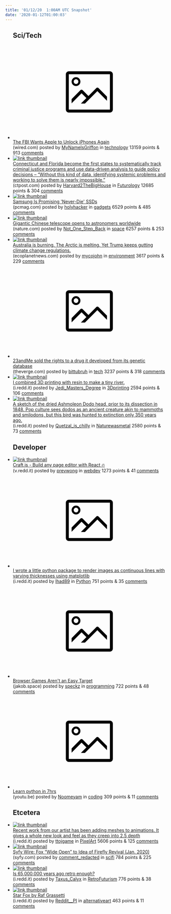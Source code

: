 ```yaml
---
title: '01/12/20  1:00AM UTC Snapshot'
date: '2020-01-12T01:00:03'
---
```

<ul>
<h2>Sci/Tech</h2>

<li><a href='https://www.wired.com/story/apple-fbi-iphones-skype-sms-two-factor/'><svg version='1.1' viewBox='-34 -14 104 64' preserveAspectRatio='xMidYMid meet' xmlns='http://www.w3.org/2000/svg' xmlns:xlink='http://www.w3.org/1999/xlink'>
    <title>link thumbnail</title>
    <path d='M32,4H4A2,2,0,0,0,2,6V30a2,2,0,0,0,2,2H32a2,2,0,0,0,2-2V6A2,2,0,0,0,32,4ZM4,30V6H32V30Z'></path>
    <path d='M8.92,14a3,3,0,1,0-3-3A3,3,0,0,0,8.92,14Zm0-4.6A1.6,1.6,0,1,1,7.33,11,1.6,1.6,0,0,1,8.92,9.41Z'></path>
    <path d='M22.78,15.37l-5.4,5.4-4-4a1,1,0,0,0-1.41,0L5.92,22.9v2.83l6.79-6.79L16,22.18l-3.75,3.75H15l8.45-8.45L30,24V21.18l-5.81-5.81A1,1,0,0,0,22.78,15.37Z'></path>
    </svg></a><div><div class='linkTitle'><a href='https://www.wired.com/story/apple-fbi-iphones-skype-sms-two-factor/'>The FBI Wants Apple to Unlock iPhones Again</a></div>(wired.com) posted by <a href='https://www.reddit.com/user/MyNameIsGriffon'>MyNameIsGriffon</a> in <a href='https://www.reddit.com/r/technology'>technology</a> 13159 points & 913 <a href='https://www.reddit.com/r/technology/comments/en8910/the_fbi_wants_apple_to_unlock_iphones_again/'>comments</a></div></li>

<li><a href='https://www.ctpost.com/opinion/article/Opinion-Steps-toward-criminal-justice-14962418.php?utm_campaign=CMS%20Sharing%20Tools%20(Mobile)&amp;utm_source=t.co&amp;utm_medium=referral'><img src='https://b.thumbs.redditmedia.com/APaKbjgxGPNv2DRsaYpptcMtBmUXmroFgM53Rv5gMZA.jpg' alt='link thumbnail'></a><div><div class='linkTitle'><a href='https://www.ctpost.com/opinion/article/Opinion-Steps-toward-criminal-justice-14962418.php?utm_campaign=CMS%20Sharing%20Tools%20(Mobile)&amp;utm_source=t.co&amp;utm_medium=referral'>Connecticut and Florida become the first states to systematically track criminal justice programs and use data-driven analysis to guide policy decisions – “Without this kind of data, identifying systemic problems and working to solve them is nearly impossible.”</a></div>(ctpost.com) posted by <a href='https://www.reddit.com/user/Harvard2TheBigHouse'>Harvard2TheBigHouse</a> in <a href='https://www.reddit.com/r/Futurology'>Futurology</a> 12685 points & 304 <a href='https://www.reddit.com/r/Futurology/comments/en7jhe/connecticut_and_florida_become_the_first_states/'>comments</a></div></li>

<li><a href='https://www.pcmag.com/news/370835/samsung-is-promising-never-die-ssds'><img src='https://b.thumbs.redditmedia.com/a488poh_zQQDLtrwgKd4tM2y9Z-Wkf9A8RZPzlU9M1o.jpg' alt='link thumbnail'></a><div><div class='linkTitle'><a href='https://www.pcmag.com/news/370835/samsung-is-promising-never-die-ssds'>Samsung Is Promising 'Never-Die' SSDs</a></div>(pcmag.com) posted by <a href='https://www.reddit.com/user/holyhacker'>holyhacker</a> in <a href='https://www.reddit.com/r/gadgets'>gadgets</a> 6529 points & 485 <a href='https://www.reddit.com/r/gadgets/comments/en4zmr/samsung_is_promising_neverdie_ssds/'>comments</a></div></li>

<li><a href='https://www.nature.com/articles/d41586-019-02790-3'><img src='https://a.thumbs.redditmedia.com/dkNCGlBnXj3vr-4Olkb5bB2ioPNE6gkeaNsNYSZb_s4.jpg' alt='link thumbnail'></a><div><div class='linkTitle'><a href='https://www.nature.com/articles/d41586-019-02790-3'>Gigantic Chinese telescope opens to astronomers worldwide</a></div>(nature.com) posted by <a href='https://www.reddit.com/user/Not_One_Step_Back'>Not_One_Step_Back</a> in <a href='https://www.reddit.com/r/space'>space</a> 6257 points & 253 <a href='https://www.reddit.com/r/space/comments/en7zz2/gigantic_chinese_telescope_opens_to_astronomers/'>comments</a></div></li>

<li><a href='https://ecoplanetnews.com/2020/01/11/australia-is-burning-the-arctic-is-melting-yet-trump-keeps-gutting-climate-change-regulations/'><img src='https://b.thumbs.redditmedia.com/jsYUX80dOR1twL0GOxSKY8YDwg3HqL9g2EDtoS_WdkU.jpg' alt='link thumbnail'></a><div><div class='linkTitle'><a href='https://ecoplanetnews.com/2020/01/11/australia-is-burning-the-arctic-is-melting-yet-trump-keeps-gutting-climate-change-regulations/'>Australia is burning. The Arctic is melting. Yet Trump keeps gutting climate change regulations.</a></div>(ecoplanetnews.com) posted by <a href='https://www.reddit.com/user/mycojohn'>mycojohn</a> in <a href='https://www.reddit.com/r/environment'>environment</a> 3617 points & 229 <a href='https://www.reddit.com/r/environment/comments/en61s5/australia_is_burning_the_arctic_is_melting_yet/'>comments</a></div></li>

<li><a href='https://www.theverge.com/2020/1/10/21060456/23andme-licensed-drug-developed-genetic-database-autoimmune-psoriasis-almirall'><svg version='1.1' viewBox='-34 -14 104 64' preserveAspectRatio='xMidYMid meet' xmlns='http://www.w3.org/2000/svg' xmlns:xlink='http://www.w3.org/1999/xlink'>
    <title>link thumbnail</title>
    <path d='M32,4H4A2,2,0,0,0,2,6V30a2,2,0,0,0,2,2H32a2,2,0,0,0,2-2V6A2,2,0,0,0,32,4ZM4,30V6H32V30Z'></path>
    <path d='M8.92,14a3,3,0,1,0-3-3A3,3,0,0,0,8.92,14Zm0-4.6A1.6,1.6,0,1,1,7.33,11,1.6,1.6,0,0,1,8.92,9.41Z'></path>
    <path d='M22.78,15.37l-5.4,5.4-4-4a1,1,0,0,0-1.41,0L5.92,22.9v2.83l6.79-6.79L16,22.18l-3.75,3.75H15l8.45-8.45L30,24V21.18l-5.81-5.81A1,1,0,0,0,22.78,15.37Z'></path>
    </svg></a><div><div class='linkTitle'><a href='https://www.theverge.com/2020/1/10/21060456/23andme-licensed-drug-developed-genetic-database-autoimmune-psoriasis-almirall'>23andMe sold the rights to a drug it developed from its genetic database</a></div>(theverge.com) posted by <a href='https://www.reddit.com/user/bittubruh'>bittubruh</a> in <a href='https://www.reddit.com/r/tech'>tech</a> 3237 points & 318 <a href='https://www.reddit.com/r/tech/comments/en5yxq/23andme_sold_the_rights_to_a_drug_it_developed/'>comments</a></div></li>

<li><a href='https://i.redd.it/wfd0m8n2q3a41.jpg'><img src='https://b.thumbs.redditmedia.com/lUSHxfhqQSFDSuJTFKCdb8UicDIn8t2Iojgn-gpjVPU.jpg' alt='link thumbnail'></a><div><div class='linkTitle'><a href='https://i.redd.it/wfd0m8n2q3a41.jpg'>I combined 3D printing with resin to make a tiny river.</a></div>(i.redd.it) posted by <a href='https://www.reddit.com/user/Jedi_Masters_Degree'>Jedi_Masters_Degree</a> in <a href='https://www.reddit.com/r/3Dprinting'>3Dprinting</a> 2594 points & 106 <a href='https://www.reddit.com/r/3Dprinting/comments/en4hrl/i_combined_3d_printing_with_resin_to_make_a_tiny/'>comments</a></div></li>

<li><a href='https://i.redd.it/m1w0flkc55a41.jpg'><img src='https://b.thumbs.redditmedia.com/7hr8KDjfHSkmCXOLcoQ_EgcAmThm-q3QPdSbWS3EhiQ.jpg' alt='link thumbnail'></a><div><div class='linkTitle'><a href='https://i.redd.it/m1w0flkc55a41.jpg'>A sketch of the dried Ashmoleon Dodo head, prior to its dissection in 1848. Pop culture sees dodos as an ancient creature akin to mammoths and smilodons, but this bird was hunted to extinction only 350 years ago.</a></div>(i.redd.it) posted by <a href='https://www.reddit.com/user/Quetzal_is_chilly'>Quetzal_is_chilly</a> in <a href='https://www.reddit.com/r/Naturewasmetal'>Naturewasmetal</a> 2580 points & 73 <a href='https://www.reddit.com/r/Naturewasmetal/comments/en6qe1/a_sketch_of_the_dried_ashmoleon_dodo_head_prior/'>comments</a></div></li>

<h2>Developer</h2>

<li><a href='https://v.redd.it/l50px26yd4a41'><img src='https://b.thumbs.redditmedia.com/Iub2m5jrCANFgDFOiwMxkSrZbVqxvoS7b6b9hmSGsPU.jpg' alt='link thumbnail'></a><div><div class='linkTitle'><a href='https://v.redd.it/l50px26yd4a41'>Craft.js - Build any page editor with React 🔥</a></div>(v.redd.it) posted by <a href='https://www.reddit.com/user/prevwong'>prevwong</a> in <a href='https://www.reddit.com/r/webdev'>webdev</a> 1273 points & 41 <a href='https://www.reddit.com/r/webdev/comments/en6j8v/craftjs_build_any_page_editor_with_react/'>comments</a></div></li>

<li><a href='https://i.redd.it/yp7mktx5w5a41.png'><svg version='1.1' viewBox='-34 -14 104 64' preserveAspectRatio='xMidYMid meet' xmlns='http://www.w3.org/2000/svg' xmlns:xlink='http://www.w3.org/1999/xlink'>
    <title>link thumbnail</title>
    <path d='M32,4H4A2,2,0,0,0,2,6V30a2,2,0,0,0,2,2H32a2,2,0,0,0,2-2V6A2,2,0,0,0,32,4ZM4,30V6H32V30Z'></path>
    <path d='M8.92,14a3,3,0,1,0-3-3A3,3,0,0,0,8.92,14Zm0-4.6A1.6,1.6,0,1,1,7.33,11,1.6,1.6,0,0,1,8.92,9.41Z'></path>
    <path d='M22.78,15.37l-5.4,5.4-4-4a1,1,0,0,0-1.41,0L5.92,22.9v2.83l6.79-6.79L16,22.18l-3.75,3.75H15l8.45-8.45L30,24V21.18l-5.81-5.81A1,1,0,0,0,22.78,15.37Z'></path>
    </svg></a><div><div class='linkTitle'><a href='https://i.redd.it/yp7mktx5w5a41.png'>I wrote a little python package to render images as continuous lines with varying thicknesses using matplotlib</a></div>(i.redd.it) posted by <a href='https://www.reddit.com/user/lhad89'>lhad89</a> in <a href='https://www.reddit.com/r/Python'>Python</a> 751 points & 35 <a href='https://www.reddit.com/r/Python/comments/en884v/i_wrote_a_little_python_package_to_render_images/'>comments</a></div></li>

<li><a href='http://jakob.space/blog/browser-games-aren-t-an-easy-target.html'><svg version='1.1' viewBox='-34 -14 104 64' preserveAspectRatio='xMidYMid meet' xmlns='http://www.w3.org/2000/svg' xmlns:xlink='http://www.w3.org/1999/xlink'>
    <title>link thumbnail</title>
    <path d='M32,4H4A2,2,0,0,0,2,6V30a2,2,0,0,0,2,2H32a2,2,0,0,0,2-2V6A2,2,0,0,0,32,4ZM4,30V6H32V30Z'></path>
    <path d='M8.92,14a3,3,0,1,0-3-3A3,3,0,0,0,8.92,14Zm0-4.6A1.6,1.6,0,1,1,7.33,11,1.6,1.6,0,0,1,8.92,9.41Z'></path>
    <path d='M22.78,15.37l-5.4,5.4-4-4a1,1,0,0,0-1.41,0L5.92,22.9v2.83l6.79-6.79L16,22.18l-3.75,3.75H15l8.45-8.45L30,24V21.18l-5.81-5.81A1,1,0,0,0,22.78,15.37Z'></path>
    </svg></a><div><div class='linkTitle'><a href='http://jakob.space/blog/browser-games-aren-t-an-easy-target.html'>Browser Games Aren't an Easy Target</a></div>(jakob.space) posted by <a href='https://www.reddit.com/user/speckz'>speckz</a> in <a href='https://www.reddit.com/r/programming'>programming</a> 722 points & 48 <a href='https://www.reddit.com/r/programming/comments/en7cqx/browser_games_arent_an_easy_target/'>comments</a></div></li>

<li><a href='https://youtu.be/XGf2GcyHPhc'><svg version='1.1' viewBox='-34 -14 104 64' preserveAspectRatio='xMidYMid meet' xmlns='http://www.w3.org/2000/svg' xmlns:xlink='http://www.w3.org/1999/xlink'>
    <title>link thumbnail</title>
    <path d='M32,4H4A2,2,0,0,0,2,6V30a2,2,0,0,0,2,2H32a2,2,0,0,0,2-2V6A2,2,0,0,0,32,4ZM4,30V6H32V30Z'></path>
    <path d='M8.92,14a3,3,0,1,0-3-3A3,3,0,0,0,8.92,14Zm0-4.6A1.6,1.6,0,1,1,7.33,11,1.6,1.6,0,0,1,8.92,9.41Z'></path>
    <path d='M22.78,15.37l-5.4,5.4-4-4a1,1,0,0,0-1.41,0L5.92,22.9v2.83l6.79-6.79L16,22.18l-3.75,3.75H15l8.45-8.45L30,24V21.18l-5.81-5.81A1,1,0,0,0,22.78,15.37Z'></path>
    </svg></a><div><div class='linkTitle'><a href='https://youtu.be/XGf2GcyHPhc'>Learn python in 7hrs</a></div>(youtu.be) posted by <a href='https://www.reddit.com/user/Noomeyam'>Noomeyam</a> in <a href='https://www.reddit.com/r/coding'>coding</a> 309 points & 11 <a href='https://www.reddit.com/r/coding/comments/en3fuo/learn_python_in_7hrs/'>comments</a></div></li>

<h2>Etcetera</h2>

<li><a href='https://i.redd.it/m1jyctdpu5a41.gif'><img src='https://a.thumbs.redditmedia.com/LdSmrIleKuk5fb2OxnLs1kzmwg6WEmbw3ka2EwCxue4.jpg' alt='link thumbnail'></a><div><div class='linkTitle'><a href='https://i.redd.it/m1jyctdpu5a41.gif'>Recent work from our artist has been adding meshes to animations. It gives a whole new look and feel as they creep into 2.5 depth</a></div>(i.redd.it) posted by <a href='https://www.reddit.com/user/ttojgame'>ttojgame</a> in <a href='https://www.reddit.com/r/PixelArt'>PixelArt</a> 5606 points & 125 <a href='https://www.reddit.com/r/PixelArt/comments/en83wq/recent_work_from_our_artist_has_been_adding/'>comments</a></div></li>

<li><a href='https://www.syfy.com/syfywire/firefly-limited-series-fox-wide-open'><img src='https://b.thumbs.redditmedia.com/ronryVdHd87fmbhGGIr0eIhGoVcWIGHLYSidYzK1tiU.jpg' alt='link thumbnail'></a><div><div class='linkTitle'><a href='https://www.syfy.com/syfywire/firefly-limited-series-fox-wide-open'>Syfy Wire: Fox “Wide Open” to Idea of Firefly Revival (Jan. 2020)</a></div>(syfy.com) posted by <a href='https://www.reddit.com/user/comment_redacted'>comment_redacted</a> in <a href='https://www.reddit.com/r/scifi'>scifi</a> 784 points & 225 <a href='https://www.reddit.com/r/scifi/comments/en9bim/syfy_wire_fox_wide_open_to_idea_of_firefly/'>comments</a></div></li>

<li><a href='https://i.redd.it/njqsvvwcw6a41.jpg'><img src='https://b.thumbs.redditmedia.com/klukyd2_iRqmoiNlXxlgDUOOhSn3aoEdNtuQpLbebog.jpg' alt='link thumbnail'></a><div><div class='linkTitle'><a href='https://i.redd.it/njqsvvwcw6a41.jpg'>Is 65,000,000 years ago retro enough?</a></div>(i.redd.it) posted by <a href='https://www.reddit.com/user/Taxus_Calyx'>Taxus_Calyx</a> in <a href='https://www.reddit.com/r/RetroFuturism'>RetroFuturism</a> 776 points & 38 <a href='https://www.reddit.com/r/RetroFuturism/comments/enat39/is_65000000_years_ago_retro_enough/'>comments</a></div></li>

<li><a href='https://i.redd.it/er11md2l42a41.jpg'><img src='https://b.thumbs.redditmedia.com/IEGfNDpyM8YtYGI0tD-N54SAmRKcXqhzBaW83Woatcs.jpg' alt='link thumbnail'></a><div><div class='linkTitle'><a href='https://i.redd.it/er11md2l42a41.jpg'>Star Fox by Raf Grassetti</a></div>(i.redd.it) posted by <a href='https://www.reddit.com/user/Reddit__PI'>Reddit__PI</a> in <a href='https://www.reddit.com/r/alternativeart'>alternativeart</a> 463 points & 11 <a href='https://www.reddit.com/r/alternativeart/comments/en143e/star_fox_by_raf_grassetti/'>comments</a></div></li>

</ul>
